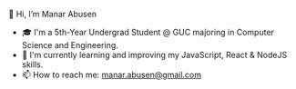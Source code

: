 👋 Hi, I’m Manar Abusen
- 🎓 I'm a 5th-Year Undergrad Student @ GUC majoring in Computer Science and Engineering.
- 🌱 I'm currently learning and improving my JavaScript, React & NodeJS skills.
- 📫 How to reach me: manar.abusen@gmail.com

<!---
manar-abdelfattah/manar-abdelfattah is a ✨ special ✨ repository because its `README.md` (this file) appears on your GitHub profile.
You can click the Preview link to take a look at your changes.
--->
